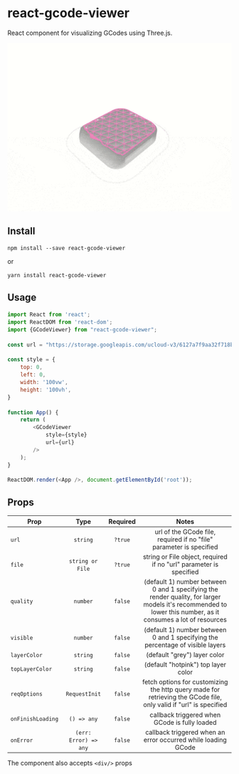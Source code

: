 # react-gcode-viewer

React component for visualizing GCodes using Three.js.

<p align="center">
    <img src="docs/demo.gif">
</p>

## Install

```shell
npm install --save react-gcode-viewer
```
or
```shell
yarn install react-gcode-viewer
```

## Usage

```js
import React from 'react';
import ReactDOM from 'react-dom';
import {GCodeViewer} from "react-gcode-viewer";

const url = "https://storage.googleapis.com/ucloud-v3/6127a7f9aa32f718b8c1ab4f.gcode"

const style = {
    top: 0,
    left: 0,
    width: '100vw',
    height: '100vh',
}

function App() {
    return (
        <GCodeViewer
            style={style}
            url={url}
        />
    );
}

ReactDOM.render(<App />, document.getElementById('root'));
```

## Props

| Prop                       | Type                       | Required     | Notes                                                                                                                                                                                       |
| ----------------------     | :------------------------: | :----------: | :----------------------------------------------------------:                                                                                                                                |
| `url`                      | `string`                   | `?true`      | url of the GCode file, required if no "file" parameter is specified |
| `file`                     | `string or File`           | `?true`      | string or File object, required if no "url" parameter is specified |
| `quality`                  | `number`                   | `false`      | (default 1) number between 0 and 1 specifying the render quality, for larger models it's recommended to lower this number, as it consumes a lot of resources |
| `visible`                  | `number`                   | `false`      | (default 1) number between 0 and 1 specifying the percentage of visible layers |
| `layerColor`               | `string`                   | `false`      | (default "grey") layer color |
| `topLayerColor`            | `string`                   | `false`      | (default "hotpink") top layer color |
| `reqOptions`               | `RequestInit`              | `false`      | fetch options for customizing the http query made for retrieving the GCode file, only valid if "url" is specified |
| `onFinishLoading`          | `() => any`                | `false`      | callback triggered when GCode is fully loaded |
| `onError`                  | `(err: Error) => any`      | `false`      | callback triggered when an error occurred while loading GCode|

The component also accepts ```<div/>``` props
